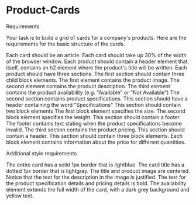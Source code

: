 # Product-Cards

Requirements

Your task is to build a grid of cards for a company's products. Here are the requirements for the basic structure of the cards.

Each card should be an article.
Each card should take up 30% of the width of the browser window.
Each product should contain a header element that, itself, contains an h2 element where the product's title will be written.
Each product should have three sections.
The first section should contain three child block elements.
The first element contains the product image.
The second element contains the product description.
The third element contains the product availability (e.g. "Available" or "Not Available")
The second section contains product specifications.
This section should have a header containing the word "Specifications"
This section should contain two block elements
The first block element specifies the size.
The second block element specifies the weight.
This section should contain a footer.
The footer contains text stating when the product specifications become invalid.
The third section contains the product pricing.
This section should contain a header.
This section should contain three block elements.
Each block element contains information about the price for different quantities.

Additional style requirements

The entire card has a solid 1px border that is lightblue.
The card title has a dotted 1px border that is lightgray.
The title and product image are centered.
Notice that the text for the description in the image is justified.
The text for the product specification details and pricing details is bold.
The availability element extends the full width of the card, with a dark grey background and yellow text.
